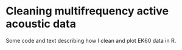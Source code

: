 # Cleaning multifrequency active acoustic data
Some code and text describing how I clean and plot EK60 data in R.
